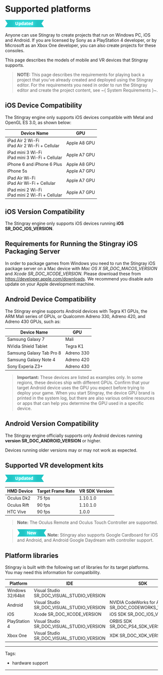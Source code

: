 # Supported platforms

![UPDATED](../images/updated.png)

Anyone can use Stingray to create projects that run on Windows PC, iOS and Android. If you are licensed by Sony as a PlayStation 4 developer, or by Microsoft as an Xbox One developer, you can also create projects for these consoles.

This page describes the models of mobile and VR devices that Stingray supports.

>	**NOTE:** This page describes the requirements for playing back a project that you've already created and deployed using the Stingray editor. For the requirements you need in order to run the Stingray editor and create the project content, see ~{ System Requirements }~.

## iOS Device Compatibility

The Stingray engine only supports iOS devices compatible with Metal and OpenGL ES 3.0, as shown below:

| Device Name | GPU |
|---|---|
| iPad Air 2 Wi-Fi<br>iPad Air 2 Wi-Fi + Cellular | Apple A8 GPU |
| iPad mini 3 Wi-Fi<br>iPad mini 3 Wi-Fi + Cellular | Apple A7 GPU |
| iPhone 6 and iPhone 6 Plus | Apple A8 GPU |
| iPhone 5s | Apple A7 GPU |
| iPad Air Wi-Fi<br>iPad Air Wi-Fi + Cellular | Apple A7 GPU |
| iPad mini 2 Wi-Fi<br>iPad mini 2 Wi-Fi + Cellular | Apple A7 GPU |

## iOS Version Compatibility

The Stingray engine only supports iOS devices running **iOS SR_DOC_IOS_VERSION**.

## Requirements for Running the Stingray iOS Packaging Server

In order to package games from Windows you need to run the Stingray iOS package server on a Mac device with *Mac OS X SR_DOC_MACOS_VERSION* and *Xcode SR_DOC_XCODE_VERSION*. Please download these from <https://developer.apple.com/downloads>. We recommend you disable auto update on your Apple development machine. <!-- If you already have a newer version of Xcode installed (Xcode 7), you can simply delete that from your application folder and copy the one you have downloaded from the Apple website there. -->

## Android Device Compatibility

The Stingray engine supports Android devices with Tegra K1 GPUs, the ARM Mali series of GPUs, or Qualcomm Adreno 330, Adreno 420, and Adreno 430 GPUs, such as:

| Device Name | GPU |
|---|---|
| Samsung Galaxy 7 | Mali |
| NVidia Shield Tablet | Tegra K1 |
| Samsung Galaxy Tab Pro 8 | Adreno 330 |
| Samsung Galaxy Note 4 | Adreno 420 |
| Sony Experia Z3+ | Adreno 430 |

> **Important:** These devices are listed as examples only. In some regions, these devices ship with different GPUs.
> Confirm that your target Android device uses the GPU you expect before trying to deploy your game. When you start Stingray, the device GPU brand is printed in the system log, but there are also various online resources or apps that can help you determine the GPU used in a specific device.

## Android Version Compatibility

The Stingray engine officially supports only Android devices running **version SR_DOC_ANDROID_VERSION** or higher.

Devices running older versions may or may not work as expected.

## Supported VR development kits

![UPDATED](../images/updated.png)

| HMD Device | Target Frame Rate | VR SDK Version |
|------------|-------------------|-----|
| Oculus Dk2 | 75 fps            | 1.10.1.0  |
| Oculus Rift | 90 fps            | 1.10.1.0  |
| HTC Vive       | 90 fps            | 1.0.0  |

>**Note:** The Oculus Remote and Oculus Touch Controller are supported.

>[![NEW](../images/new.png "What else is new in v1.7?")](../release_notes/readme_1.7.html) **Note:** Stingray also supports Google Cardboard for iOS and Android, and Android Google Daydream with controller support.

## Platform libraries

Stingray is built with the following set of libraries for its target platforms. You may need this information for compatibility.

| Platform | IDE | SDK |
|---|---|---|
| Windows 32/64bit | Visual Studio SR_DOC_VISUAL_STUDIO_VERSION | |
| Android | Visual Studio SR_DOC_VISUAL_STUDIO_VERSION | NVIDIA CodeWorks for Android SR_DOC_CODEWORKS_VERSION |
| iOS | Xcode SR_DOC_XCODE_VERSION | iOS SDK SR_DOC_IOS_VERSION |
| PlayStation 4 | Visual Studio SR_DOC_VISUAL_STUDIO_VERSION | ORBIS SDK SR_DOC_PS4_SDK_VERSION |
| Xbox One | Visual Studio SR_DOC_VISUAL_STUDIO_VERSION | XDK SR_DOC_XDK_VERSION |

---
Tags:
- hardware support
---
